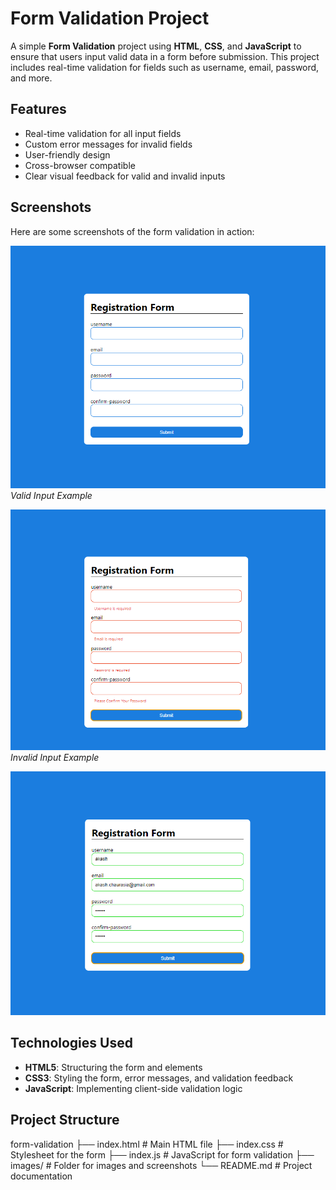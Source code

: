 # Form Validation Project

A simple **Form Validation** project using **HTML**, **CSS**, and **JavaScript** to ensure that users input valid data in a form before submission. This project includes real-time validation for fields such as username, email, password, and more.

## Features

- Real-time validation for all input fields
- Custom error messages for invalid fields
- User-friendly design 
- Cross-browser compatible
- Clear visual feedback for valid and invalid inputs

## Screenshots

Here are some screenshots of the form validation in action:

![Form Validation Screenshot](./images/img1.png)
*Valid Input Example*

![Form Validation Screenshot](./images/img2.png)
*Invalid Input Example*

![Form Validation Screenshot](./images/img3.png)

## Technologies Used

- **HTML5**: Structuring the form and elements
- **CSS3**: Styling the form, error messages, and validation feedback
- **JavaScript**: Implementing client-side validation logic

## Project Structure

form-validation
├── index.html        # Main HTML file
├── index.css        # Stylesheet for the form
├── index.js         # JavaScript for form validation
├── images/           # Folder for images and screenshots
└── README.md         # Project documentation
